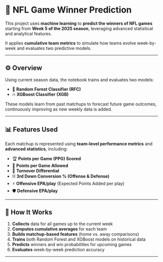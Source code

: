 # 🏈 NFL Game Winner Prediction

This project uses **machine learning** to **predict the winners of NFL games** starting from **Week 5 of the 2025 season**, leveraging advanced statistical and analytical features.

It applies **cumulative team metrics** to simulate how teams evolve week-by-week and evaluates two predictive models.

---

## ⚙️ Overview

Using current season data, the notebook trains and evaluates two models:

- 🌲 **Random Forest Classifier (RFC)**
- 🔥 **XGBoost Classifier (XGB)**

These models learn from past matchups to forecast future game outcomes, continuously improving as new weekly data is added.

---

## 📊 Features Used

Each matchup is represented using **team-level performance metrics** and **advanced statistics**, including:

- 🏆 **Points per Game (PPG) Scored**
- 🧱 **Points per Game Allowed**
- 🔄 **Turnover Differential**
- ⛓️ **3rd Down Conversion % (Offense & Defense)**
- ⚡ **Offensive EPA/play** (Expected Points Added per play)
- 🛡️ **Defensive EPA/play**

---

## 🔁 How It Works

1. **Collects** data for all games up to the current week  
2. **Computes cumulative averages** for each team  
3. **Builds matchup-based features** (home vs. away comparisons)  
4. **Trains** both Random Forest and XGBoost models on historical data  
5. **Predicts** winners and win probabilities for upcoming games  
6. **Evaluates** week-by-week prediction accuracy  
---
